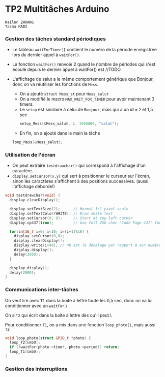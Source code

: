 # TP2 Multitâches Arduino

```
Kailun ZHUANG
Yasma KADI
```

### Gestion des tâches standard périodiques

  * Le tableau `waitForTimer[]` contient le numéro de la période enregistrée lors du dernier appel à `waitFor()`.

  * La fonction `waitFor()` renvoie 2 quand le nombre de périodes qui s'est écoulé depuis le dernier appel à waitFor() est //TODO

  * L'affichage de salut a le même comportement générique que Bonjour, donc on va réutiliser les fonctions de `Mess`. 
    - On a ajouté `struct Mess_st`  pour `Mess_salut`
    - On a modifié le macro `MAX_WAIT_FOR_TIMER` pour avpir maintenant 3 timers.
    - Le `setup` est similaire à celui de `Bonjour`, mais qui a un id = `2` et 1,5 sec
      ```c
      setup_Mess(&Mess_salut, 2, 1500000, "salut");
      ```
    - En fin, on a ajouté dans le main la tâche 
    ```cpp 
    loop_Mess(&Mess_salut);
    ```


### Utilisation de l'écran

  - On peut extraire `testdrawchar()` qui correspond à l'affichage d'un caractère.
  - `display.setCursor(x,y)` qui sert à positionner le curseur sur l'écran, sinon les caractères s'affichent à des positions successives. (aussi l'affichage déborde!)

```cpp
void testdrawchar(void) {
  display.clearDisplay();

  display.setTextSize(2);      // Normal 1:1 pixel scale
  display.setTextColor(WHITE); // Draw white text
  display.setCursor(0, 0);     // Start at top-left corner
  display.cp437(true);         // Use full 256 char 'Code Page 437' font

  for(int16_t i=0; i<10; i=(i+1)%10) {
    display.setCursor(0,0);
    display.clearDisplay();
    display.write(i+48); // 48 est le décalage par rapport à son numéro ASCII
    display.display();
    delay(1000);
  }

  display.display();
  delay(2000);
}
```


### Communications inter-tâches
On veut lire avec `T1` dans la boîte à lettre toute les 0,5 sec, donc on va lui conditionner avec un `waitFor`.\

On a `T2` qui écrit dans la boîte à lettre dès qu'il peut.\

Pour conditionner `T1`, on a mis dans une fonction `loop_photo()`, mais aussi `T2`
```cpp
void loop_photo(struct GPIO_t *photo) {
  loop_T2(&mb0);
  if (!waitFor(photo->timer, photo->period)) return;
  loop_T1(&mb0);
}
```


### Gestion des interruptions

